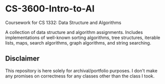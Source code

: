 # CS-3600-Intro-to-AI
Coursework for CS 1332: Data Structure and Algorithms

A collection of data structure and algorithm assignments. Includes implementations of well-known sorting algorithms, tree structures, iterable lists, maps, search algorithms, graph algorithms, and string searching.

## Disclaimer
This repository is here solely for archival/portfolio purposes. I don't make any promises on correctness for any classes other than the class I took.
